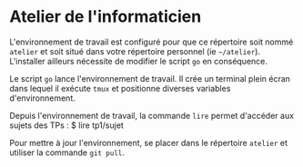 Atelier de l'informaticien
==========================

L'environnement de travail est configuré pour que ce répertoire soit nommé `atelier` et soit situé dans votre répertoire personnel (ie `~/atelier`). L'installer ailleurs nécessite de modifier le script `go` en conséquence.

Le script `go` lance l'environnement de travail. Il crée un terminal plein écran dans lequel il exécute `tmux` et positionne diverses variables d'environnement.

Depuis l'environnement de travail, la commande `lire` permet d'accéder aux sujets des TPs :
  $ lire tp1/sujet

Pour mettre à jour l'environnement, se placer dans le répertoire `atelier` et utiliser la commande `git pull`.
